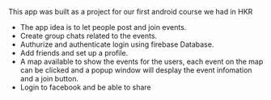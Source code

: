 This app was built as a project for our first android course we had in HKR

* The app idea is to let people post and join events.
* Create group chats related to the events.
* Authurize and authenticate login using firebase Database.
* Add friends and set up a profile.
* A map available to show the events for the users, each event on the map can be clicked and a popup window will desplay the event infomation and a join button.
* Login to facebook and be able to share

